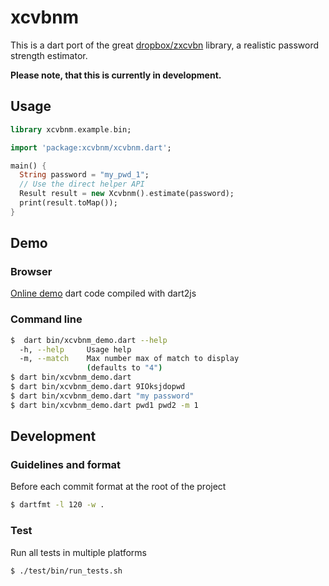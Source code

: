 # xcvbnm

This is a dart port of the great [dropbox/zxcvbn](https://github.com/dropbox/zxcvbn) library, a realistic password strength 
estimator.

**Please note, that this is currently in development.**

## Usage

```dart
library xcvbnm.example.bin;

import 'package:xcvbnm/xcvbnm.dart';

main() {
  String password = "my_pwd_1";
  // Use the direct helper API
  Result result = new Xcvbnm().estimate(password);
  print(result.toMap());
}
```


## Demo

### Browser

[Online demo](http://gstest.tekartik.com/xcvbnm/demo/) dart code compiled with dart2js

### Command line

```bash
$  dart bin/xcvbnm_demo.dart --help
  -h, --help     Usage help
  -m, --match    Max number max of match to display
                 (defaults to "4")
$ dart bin/xcvbnm_demo.dart
$ dart bin/xcvbnm_demo.dart 9IOksjdopwd
$ dart bin/xcvbnm_demo.dart "my password"
$ dart bin/xcvbnm_demo.dart pwd1 pwd2 -m 1
```

## Development

### Guidelines and format

Before each commit format at the root of the project

```bash
$ dartfmt -l 120 -w .
```
    
### Test

Run all tests in multiple platforms

```bash
$ ./test/bin/run_tests.sh
```
    
